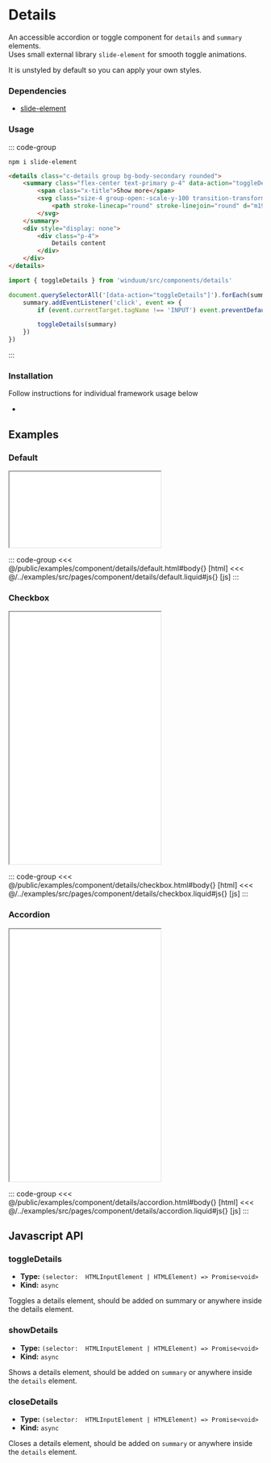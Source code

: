 # Details

An accessible accordion or toggle component for `details` and `summary` elements.<br>
Uses small external library `slide-element` for smooth toggle animations.

It is unstyled by default so you can apply your own styles.

<ViewSourceGh href="https://github.com/winduum/winduum/blob/main/src/components/details" />

### Dependencies

* [slide-element](https://www.npmjs.com/package/slide-element)

### Usage
::: code-group
```shell
npm i slide-element
```
```html
<details class="c-details group bg-body-secondary rounded">
    <summary class="flex-center text-primary p-4" data-action="toggleDetails">
        <span class="x-title">Show more</span>
        <svg class="size-4 group-open:-scale-y-100 transition-transform" fill="none" viewBox="0 0 24 24" stroke-width="2.5" stroke="currentColor">
            <path stroke-linecap="round" stroke-linejoin="round" d="m19.5 8.25-7.5 7.5-7.5-7.5" />
        </svg>
    </summary>
    <div style="display: none">
        <div class="p-4">
            Details content
        </div>
    </div>
</details>
```
```js
import { toggleDetails } from 'winduum/src/components/details'

document.querySelectorAll('[data-action="toggleDetails"]').forEach(summary => {
    summary.addEventListener('click', event => {
        if (event.currentTarget.tagName !== 'INPUT') event.preventDefault()

        toggleDetails(summary)
    })
})
```
:::

### Installation
Follow instructions for individual framework usage below

* <LinkGh name="winduum" url="https://github.com/winduum/winduum/blob/main/src/components/details" />

## Examples

### Default

<iframe onload="this.style.visibility = 'visible';" src="/examples/component/details/default.html"></iframe>

::: code-group
<<< @/public/examples/component/details/default.html#body{} [html]
<<< @/../examples/src/pages/component/details/default.liquid#js{} [js]
:::

### Checkbox

<iframe onload="this.style.visibility = 'visible';" src="/examples/component/details/checkbox.html" style="height: 500px;"></iframe>

::: code-group
<<< @/public/examples/component/details/checkbox.html#body{} [html]
<<< @/../examples/src/pages/component/details/checkbox.liquid#js{} [js]
:::

### Accordion

<iframe onload="this.style.visibility = 'visible';" src="/examples/component/details/accordion.html" style="height: 500px;"></iframe>

::: code-group
<<< @/public/examples/component/details/accordion.html#body{} [html]
<<< @/../examples/src/pages/component/details/accordion.liquid#js{} [js]
:::


## Javascript API

### toggleDetails

* **Type:** `(selector:  HTMLInputElement | HTMLElement) => Promise<void>`
* **Kind:** `async`

Toggles a details element, should be added on summary or anywhere inside the details element.

### showDetails

* **Type:** `(selector:  HTMLInputElement | HTMLElement) => Promise<void>`
* **Kind:** `async`

Shows a details element, should be added on `summary` or anywhere inside the `details` element.

### closeDetails

* **Type:** `(selector:  HTMLInputElement | HTMLElement) => Promise<void>`
* **Kind:** `async`

Closes a details element, should be added on `summary` or anywhere inside the `details` element.
